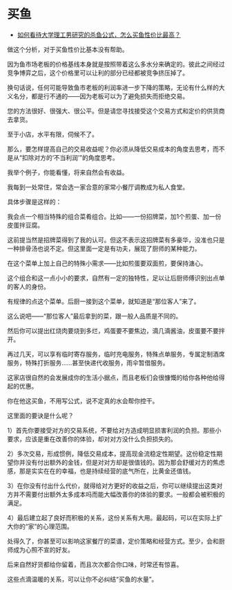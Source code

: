 # 买鱼

- [如何看待大学理工男研究的杀鱼公式，怎么买鱼性价比最高？](https://www.zhihu.com/question/431247416/answer/1587428319)
  

做这个分析，对于买鱼性价比基本没有帮助。

因为鱼市场老板的价格基线本身就是按照带着这么多水分来确定的。彼此之间经过竞争博弈之后，这个价格里可以让利的部分已经都被竞争挤压掉了。

换句话说，任何可能导致鱼市老板的利润率进一步下降的策略，无论有什么样的大义名分，都是行不通的——因为老板可以为了避免损失而拒绝交易。

您的方法很好、很强大、很公平。但是请您寻找接受这个交易方式和定价的供货商去拿货。

至于小店，水平有限，伺候不了。

那么，要怎样提高自己的交易收益呢？你必须从降低交易成本的角度去思考，而不是从“扣除对方的‘不当利润’”的角度思考。

我举个例子，你能看懂，将来自然会有收益。

我每到一处常住，常会选一家合意的家常小餐厅调教成为私人食堂。

具体步骤是这样的：

我会点一个相当特殊的组合菜肴组合。比如——一份招牌菜，加1个煎蛋、加一份皮蛋拌豆腐。

这前提当然是招牌菜得到了我的认可。但这不表示这招牌菜有多豪华，没准也只是一种排骨汤也说不定。但这里面一定是有功夫，展现了厨师的某种能力。

在这个菜单上加上自己的特殊小需求——比如煎蛋要双面煎，要保持溏心。

这个组合和这一点小小的要求，自然有一定的独特性，足以让后厨师傅识别出点单的客人的身份。

有规律的点这个菜单。后厨一接到这个菜单，就知道是“那位客人”来了。

这么说吧——“那位客人”最后拿到的菜，跟一般人品质是不同的。

然后你可以提出红烧肉要烧到多烂，鸡蛋要不要焦边，滴几滴酱油，皮蛋要不要拌开。

再过几天，可以享有临时寄存服务，临时充电服务，特殊点单服务，专属定制酒席服务，特殊打折服务……甚至快递代收服务，雨伞暂借服务。

这家店很自然的会发展成你的生活小据点，而且老板们会很慷慨的给你各种他给得起的优惠。

你在他这买鱼，不用写公式，说不定真的水会帮你控干。

这里面的要诀是什么呢？

1）首先你要接受对方的交易系统，不要给对方造成明显损害利润的负担。那些小要求，应该是重在改善你的体验，却对对方没什么负担损失的。

2）多次交易，形成惯例，降低交易成本，提高现金流稳定性期望。这份稳定性期望你并没有付出额外的金钱，但是对对方却是很值钱的。因为那会舒缓对方的焦虑感，那是实实在在的幸福，也是持续经营的底气所在，比黄金还值钱。

3）在你没有付出什么代价，就得给对方更好的收益之后，你可以继续提出这类对方并不需要付出额外太多成本吗而能大幅改善你的体验的要求。一般都会被积极的满足。

4）最后建立起了良好而积极的关系，这份关系有大用。最起码，可以在实际上扩大你的“家”的心理范围。

处得久了，你甚至可以影响这家餐厅的菜谱，定价策略和经营方式。至少，会和厨师成为心照不宣的好友。

后来自然好货都给你留着，而且次次都合你口味，时常还有惊喜。

这些点滴温暖的关系，可以让你不必纠结“买鱼的水量”。